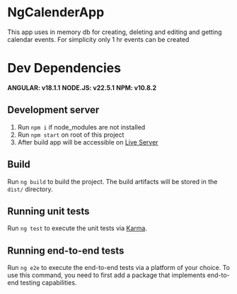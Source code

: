 # NgCalenderApp

This app uses in memory db for creating, deleting and editing and getting calendar events. For simplicity only 1 hr events can be created

# Dev Dependencies

**ANGULAR: v18.1.1**
**NODE.JS: v22.5.1**
**NPM: v10.8.2**

## Development server

1. Run `npm i` if node_modules are not installed
2. Run `npm start` on root of this project
3. After build app will be accessible on [Live Server](http://localhost:4200)

## Build

Run `ng build` to build the project. The build artifacts will be stored in the `dist/` directory.

## Running unit tests

Run `ng test` to execute the unit tests via [Karma](https://karma-runner.github.io).

## Running end-to-end tests

Run `ng e2e` to execute the end-to-end tests via a platform of your choice. To use this command, you need to first add a package that implements end-to-end testing capabilities.
